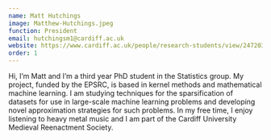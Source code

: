```yaml
---
name: Matt Hutchings
image: Matthew-Hutchings.jpeg
function: President
email: hutchingsm1@cardiff.ac.uk
website: https://www.cardiff.ac.uk/people/research-students/view/2472033-hutchings-matthew
order: 1
---
```


Hi, I’m Matt and I’m a third year PhD student in the Statistics group. My project, funded by the EPSRC, is based in kernel methods and mathematical machine learning. I am studying techniques for the sparsification of datasets for use in large-scale machine learning problems and developing novel approximation strategies for such problems. In my free time, I enjoy listening to heavy metal music and I am part of the Cardiff University Medieval Reenactment Society.
